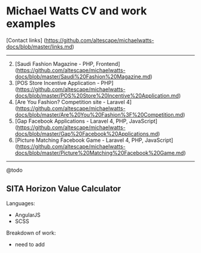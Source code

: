 Michael Watts CV and work examples
==================================

[Contact links] (https://github.com/altescape/michaelwatts-docs/blob/master/links.md)

---

2. [Saudi Fashion Magazine - PHP, Frontend] (https://github.com/altescape/michaelwatts-docs/blob/master/Saudi%20Fashion%20Magazine.md)
3. [POS Store Incentive Application - PHP] (https://github.com/altescape/michaelwatts-docs/blob/master/POS%20Store%20Incentive%20Application.md)
4. [Are You Fashion? Competition site - Laravel 4] (https://github.com/altescape/michaelwatts-docs/blob/master/Are%20You%20Fashion%3F%20Competition.md)
5. [Gap Facebook Applications - Laravel 4, PHP, JavaScript] (https://github.com/altescape/michaelwatts-docs/blob/master/Gap%20Facebook%20Applications.md)
6. [Picture Matching Facebook Game - Laravel 4, PHP, JavaScript] (https://github.com/altescape/michaelwatts-docs/blob/master/Picture%20Matching%20Facebook%20Game.md)

---

@todo

## SITA Horizon Value Calculator

Languages:
- AngularJS
- SCSS

Breakdown of work:
- need to add
